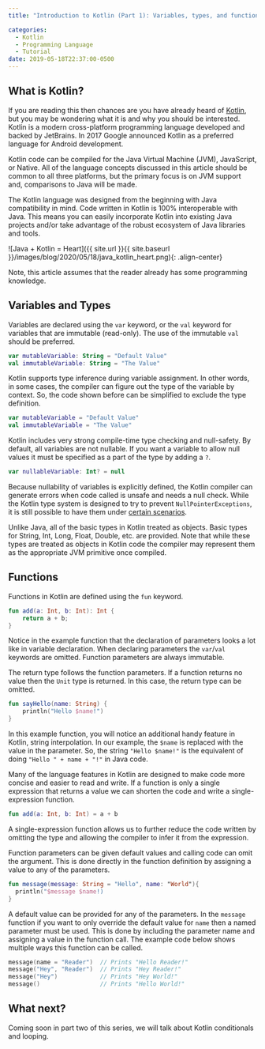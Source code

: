 ```yaml
---
title: "Introduction to Kotlin (Part 1): Variables, types, and functions"

categories:
  - Kotlin
  - Programming Language
  - Tutorial
date: 2019-05-18T22:37:00-0500
---
```


## What is Kotlin?

If you are reading this then chances are you have already heard of [Kotlin](https://kotlinlang.org), but you may be 
wondering what it is and why you should be interested. Kotlin is a modern cross-platform programming language developed 
and backed by JetBrains. In 2017 Google announced Kotlin as a preferred language for Android development.

Kotlin code can be compiled for the Java Virtual Machine (JVM), JavaScript, or Native. All of the language concepts 
discussed in this article should be common to all three platforms, but the primary focus is on JVM support and, 
comparisons to Java will be made. 

The Kotlin language was designed from the beginning with Java compatibility in mind. Code written in Kotlin is 100% 
interoperable with Java. This means you can easily incorporate Kotlin into existing Java projects and/or take advantage 
of the robust ecosystem of Java libraries and tools.

![Java + Kotlin = Heart]({{ site.url }}{{ site.baseurl }}/images/blog/2020/05/18/java_kotlin_heart.png){: .align-center}

Note, this article assumes that the reader already has some programming knowledge.

## Variables and Types

Variables are declared using the `var` keyword, or the `val` keyword for variables that are immutable (read-only). The 
use of the immutable `val` should be preferred.

```kotlin
var mutableVariable: String = "Default Value"
val immutableVariable: String = "The Value"
```

Kotlin supports type inference during variable assignment. In other words, in some cases, the compiler can figure out 
the type of the variable by context. So, the code shown before can be simplified to exclude the type definition.

```kotlin
var mutableVariable = "Default Value"
val immutableVariable = "The Value"
```

Kotlin includes very strong compile-time type checking and null-safety. By default, all variables are not nullable. If 
you want a variable to allow null values it must be specified as a part of the type by adding a `?`.

```kotlin
var nullableVariable: Int? = null
```

Because nullability of variables is explicitly defined, the Kotlin compiler can generate errors when code called is 
unsafe and needs a null check. While the Kotlin type system is designed to try to prevent `NullPointerExceptions`, it
is still possible to have them under [certain scenarios](https://kotlinlang.org/docs/reference/null-safety.html).

Unlike Java, all of the basic types in Kotlin treated as objects. Basic types for String, Int, Long, Float, Double, 
etc. are provided. Note that while these types are treated as objects in Kotlin code the compiler may represent them 
as the appropriate JVM primitive once compiled.

## Functions

Functions in Kotlin are defined using the `fun` keyword.

```kotlin
fun add(a: Int, b: Int): Int {
    return a + b;
}
```

Notice in the example function that the declaration of parameters looks a lot like in variable declaration. When 
declaring parameters the `var`/`val` keywords are omitted. Function parameters are always immutable.

The return type follows the function parameters. If a function returns no value then the `Unit` type is returned. In 
this case, the return type can be omitted.

```kotlin
fun sayHello(name: String) {
    println("Hello $name!")
}
```

In this example function, you will notice an additional handy feature in Kotlin, string interpolation. In our example, 
the `$name` is replaced with the value in the parameter. So, the string `"Hello $name!"` is the equivalent  of doing 
`"Hello " + name + "!"` in Java code.

Many of the language features in Kotlin are designed to make code more concise and easier to read and write. If a 
function is only a single expression that returns a value we can shorten the code and write a single-expression function.

```kotlin
fun add(a: Int, b: Int) = a + b
```

A single-expression function allows us to further reduce the code written by omitting the type and allowing the 
compiler to infer it from the expression.

Function parameters can be given default values and calling code can omit the argument. This is done directly in the 
function definition by assigning a value to any of the parameters.

```kotlin
fun message(message: String = "Hello", name: "World"){
  println("$message $name!)
}
```

A default value can be provided for any of the parameters. In the `message` function if you want to only override the 
default value for `name` then a named parameter must be used. This is done by including the parameter name and assigning 
a value in the function call. The example code below shows multiple ways this function can be called.

```kotlin
message(name = "Reader")  // Prints "Hello Reader!"
message("Hey", "Reader")  // Prints "Hey Reader!"
message("Hey")            // Prints "Hey World!"
message()                 // Prints "Hello World!"
```

## What next?

Coming soon in part two of this series, we will talk about Kotlin conditionals and looping.
